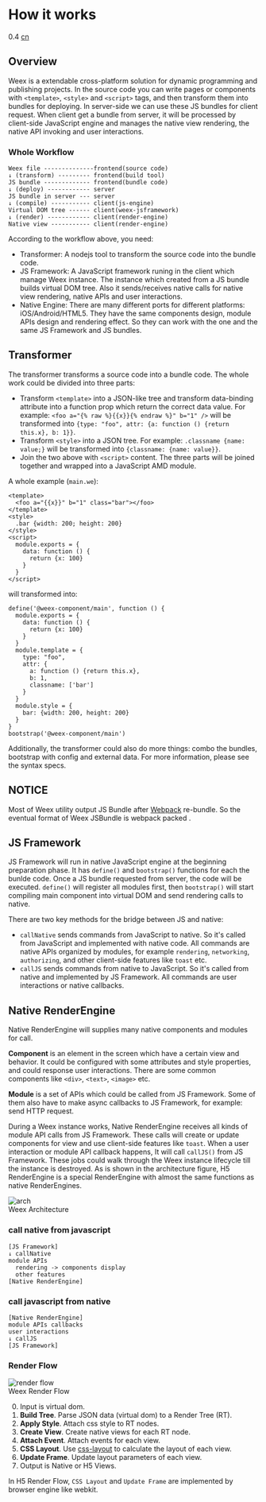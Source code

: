 # How it works
<span class="weex-version">0.4</span>
<a href="https://github.com/weexteam/article/issues/32"  class="weex-translate">cn</a>

## Overview

Weex is a extendable cross-platform solution for dynamic programming and publishing projects. In the source code you can write pages or components with `<template>`, `<style>` and `<script>` tags, and then transform them into bundles for deploying. In server-side we can use these JS bundles for client request. When client get a bundle from server, it will be processed by client-side JavaScript engine and manages the native view rendering, the native API invoking and user interactions.

### Whole Workflow

```
Weex file --------------frontend(source code)
↓ (transform) --------- frontend(build tool)
JS bundle ------------- frontend(bundle code)
↓ (deploy) ------------ server
JS bundle in server --- server
↓ (compile) ----------- client(js-engine)
Virtual DOM tree ------ client(weex-jsframework)
↓ (render) ------------ client(render-engine)
Native view ----------- client(render-engine)
```

According to the workflow above, you need:

* Transformer: A nodejs tool to transform the source code into the bundle code.
* JS Framework: A JavaScript framework runing in the client which manage Weex instance. The instance which created from a JS bundle builds virtual DOM tree. Also it sends/receives native calls for native view rendering, native APIs and user interactions.
* Native Engine: There are many different ports for different platforms: iOS/Android/HTML5. They have the same components design, module APIs design and rendering effect. So they can work with the one and the same JS Framework and JS bundles.

## Transformer

The transformer transforms a source code into a bundle code. The whole work could be divided into three parts:

* Transform `<template>` into a JSON-like tree and transform data-binding attribute into a function prop which return the correct data value. For example: `<foo a="{% raw %}{{x}}{% endraw %}" b="1" />` will be transformed into `{type: "foo", attr: {a: function () {return this.x}, b: 1}}`.
* Transform `<style>` into a JSON tree. For example: `.classname {name: value;}` will be transformed into `{classname: {name: value}}`.
* Join the two above with `<script>` content. The three parts will be joined together and wrapped into a JavaScript AMD module.

A whole example (`main.we`):

```
<template>
  <foo a="{{x}}" b="1" class="bar"></foo>
</template>
<style>
  .bar {width: 200; height: 200}
</style>
<script>
  module.exports = {
    data: function () {
      return {x: 100}
    }
  }
</script>
```

will transformed into:

```
define('@weex-component/main', function () {
  module.exports = {
    data: function () {
      return {x: 100}
    }
  }
  module.template = {
    type: "foo",
    attr: {
      a: function () {return this.x},
      b: 1,
      classname: ['bar']
    }
  }
  module.style = {
    bar: {width: 200, height: 200}
  }
}
bootstrap('@weex-component/main')
```

Additionally, the transformer could also do more things: combo the bundles, bootstrap with config and external data. For more information, please see the syntax specs.

## NOTICE
Most of Weex utility output JS Bundle after  [Webpack](https://webpack.github.io/) re-bundle. So the eventual format of Weex JSBundle is webpack packed .

## JS Framework

JS Framework will run in native JavaScript engine at the beginning preparation phase. It has `define()` and `bootstrap()` functions for each the bunlde code. Once a JS bundle requested from server, the code will be executed. `define()` will register all modules first, then `bootstrap()` will start compiling main component into virtual DOM and send rendering calls to native.

There are two key methods for the bridge between JS and native:

* `callNative` sends commands from JavaScript to native. So it's called from JavaScript and implemented with native code. All commands are native APIs organized by modules, for example `rendering`, `networking`, `authorizing`, and other client-side features like `toast` etc.
* `callJS` sends commands from native to JavaScript. So it's called from native and implemented by JS Framework. All commands are user interactions or native callbacks.

## Native RenderEngine

Native RenderEngine will supplies many native components and modules for call.

**Component** is an element in the screen which have a certain view and behavior. It could be configured with some attributes and style properties, and could response user interactions. There are some common components like `<div>`, `<text>`, `<image>` etc.

**Module** is a set of APIs which could be called from JS Framework. Some of them also have to make async callbacks to JS Framework, for example: send HTTP request.

During a Weex instance works, Native RenderEngine receives all kinds of module API calls from JS Framework. These calls will create or update components for view and use client-side features like `toast`. When a user interaction or module API callback happens, It will call `callJS()` from JS Framework. These jobs could walk through the Weex instance lifecycle till the instance is destroyed. As is shown in the architecture figure, H5 RenderEngine is a special RenderEngine with almost the same functions as native RenderEngines. 

![arch](http://gtms02.alicdn.com/tps/i2/TB1ootBMpXXXXXrXXXXwi60UVXX-596-397.png)  
Weex Architecture 

### call native from javascript

```
[JS Framework]
↓ callNative
module APIs
  rendering -> components display
  other features
[Native RenderEngine]
```

### call javascript from native

```
[Native RenderEngine]
module APIs callbacks
user interactions
↓ callJS
[JS Framework]
```

### Render Flow

![render flow](http://gtms03.alicdn.com/tps/i3/TB1_SA4MXXXXXXGaXXXpZ8UVXXX-519-337.png)  
Weex Render Flow 

0. Input is virtual dom.
0. **Build Tree**. Parse JSON data (virtual dom) to a Render Tree (RT).
0. **Apply Style**. Attach css style to RT nodes.
0. **Create View**. Create native views for each RT node.
0. **Attach Event**. Attach events for each view.
0. **CSS Layout**. Use [css-layout](https://github.com/facebook/css-layout) to calculate the layout of each view.
0. **Update Frame**. Update layout parameters of each view.
0. Output is Native or H5 Views.

In H5 Render Flow, `CSS Layout` and `Update Frame` are implemented by browser engine like webkit.
